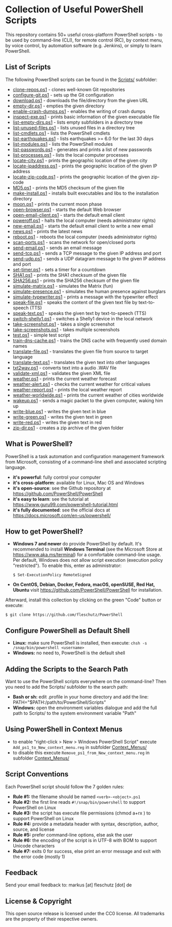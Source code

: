 Collection of Useful PowerShell Scripts
=======================================

This repository contains 50+ useful cross-platform PowerShell scripts - to be used by command-line (CLI), for remote control (RC), by context menu, by voice control, by automation software (e.g. Jenkins), or simply to learn PowerShell.

List of Scripts
---------------
The following PowerShell scripts can be found in the [Scripts/](Scripts/) subfolder:

* [clone-repos.ps1](Scripts/clone-repos.ps1) - clones well-known Git repositories
* [configure-git.ps1](Scripts/configure-git.ps1) - sets up the Git configuration
* [download.ps1](Scripts/download.ps1) - downloads the file/directory from the given URL
* [empty-dir.ps1](Scripts/empty-dir.ps1) - empties the given directory
* [enable-crash-dumps.ps1](Scripts/enable-crash-dumps.ps1) - enables the writing of crash dumps
* [inspect-exe.ps1](Scripts/inspect-exe.ps1) - prints basic information of the given executable file
* [list-empty-dirs.ps1](Scripts/list-empty-dirs.ps1) - lists empty subfolders in a directory tree
* [list-unused-files.ps1](Scripts/list-unused-files.ps1) - lists unused files in a directory tree
* [list-cmdlets.ps1](Scripts/list-cmdlets.ps1) - lists the PowerShell cmdlets
* [list-earthquakes.ps1](Scripts/list-earthquakes.ps1) - lists earthquakes >= 6.0 for the last 30 days
* [list-modules.ps1](Scripts/list-modules.ps1) - lists the PowerShell modules
* [list-passwords.ps1](Scripts/list-passwords.ps1) - generates and prints a list of new passwords
* [list-processes.ps1](Scripts/list-processes.ps1) - lists the local computer processes
* [locate-city.ps1](Scripts/locate-city.ps1) - prints the geographic location of the given city
* [locate-ipaddress.ps1](Scripts/locate-ipaddress.ps1) - prints the geographic location of the given IP address
* [locate-zip-code.ps1](Scripts/locate-zip-code.ps1) - prints the geographic location of the given zip-code
* [MD5.ps1](Scripts/MD5.ps1) - prints the MD5 checksum of the given file
* [make-install.ps1](Scripts/make-install.ps1) - installs built executables and libs to the installation directory
* [moon.ps1](Scripts/moon.ps1) - prints the current moon phase
* [open-browser.ps1](Scripts/open-browser.ps1) - starts the default Web browser
* [open-email-client.ps1](Scripts/open-browser.ps1) - starts the default email client
* [poweroff.ps1](Scripts/poweroff.ps1) - halts the local computer (needs administrator rights)
* [new-email.ps1](Scripts/new-email.ps1) - starts the default email client to write a new email
* [news.ps1](Scripts/news.ps1) - prints the latest news
* [reboot.ps1](Scripts/reboot.ps1) - reboots the local computer (needs administrator rights)
* [scan-ports.ps1](Scripts/scan-ports.ps1) - scans the network for open/closed ports
* [send-email.ps1](Scripts/send-email.ps1) - sends an email message
* [send-tcp.ps1](Scripts/send-udp.ps1) - sends a TCP message to the given IP address and port
* [send-udp.ps1](Scripts/send-udp.ps1) - sends a UDP datagram message to the given IP address and port
* [set-timer.ps1](Scripts/set-timer.ps1) - sets a timer for a countdown
* [SHA1.ps1](Scripts/SHA1.ps1) - prints the SHA1 checksum of the given file
* [SHA256.ps1](Scripts/SHA256.ps1) - prints the SHA256 checksum of the given file
* [simulate-matrix.ps1](Scripts/simulate-matrix.ps1) - simulates the Matrix (fun)
* [simulate-presence.ps1](Scripts/simulate-presence.ps1) - simulates the human presence against burglars
* [simulate-typewriter.ps1](Scripts/simulate-typewriter.ps1) - prints a message with the typewriter effect
* [speak-file.ps1](Scripts/speak-file.ps1) - speaks the content of the given text file by text-to-speech (TTS)
* [speak-text.ps1](Scripts/speak-text.ps1) - speaks the given text by text-to-speech (TTS)
* [switch-shelly1.ps1](Scripts/switch-shelly1.ps1) - switches a Shelly1 device in the local network
* [take-screenshot.ps1](Scripts/take-screenshot.ps1) - takes a single screenshot
* [take-screenshots.ps1](Scripts/take-screenshots.ps1) - takes multiple screenshots
* [test.ps1](Scripts/test.ps1) - simple test script
* [train-dns-cache.ps1](Scripts/train-dns-cache.ps1) - trains the DNS cache with frequently used domain names
* [translate-file.ps1](Scripts/translate-file.ps1) - translates the given file from source to target language
* [translate-text.ps1](Scripts/translate-text.ps1) - translates the given text into other languages
* [txt2wav.ps1](Scripts/txt2wav.ps1) - converts text into a audio .WAV file
* [validate-xml.ps1](Scripts/validate-xml.ps1) - validates the given XML file
* [weather.ps1](Scripts/weather.ps1) - prints the current weather forecast
* [weather-alert.ps1](Scripts/weather-alert.ps1) - checks the current weather for critical values
* [weather-report.ps1](Scripts/weather-report.ps1) - prints the local weather report
* [weather-worldwide.ps1](Scripts/weather-worldwide.ps1) - prints the current weather of cities worldwide
* [wakeup.ps1](Scripts/wakeup.ps1) - sends a magic packet to the given computer, waking him up
* [write-blue.ps1](Scripts/write-blue.ps1) - writes the given text in blue
* [write-green.ps1](Scripts/write-green.ps1) - writes the given text in green
* [write-red.ps1](Scripts/write-red.ps1) - writes the given text in red
* [zip-dir.ps1](Scripts/zip-dir.ps1) - creates a zip archive of the given folder


What is PowerShell?
-------------------
PowerShell is a task automation and configuration management framework from Microsoft, consisting of a command-line shell and associated scripting language. 

* **it's powerful**: fully control your computer
* **it's cross-platform**: available for Linux, Mac OS and Windows
* **it's open-source**: see the Github repository at https://github.com/PowerShell/PowerShell 
* **it's easy to learn**: see the tutorial at https://www.guru99.com/powershell-tutorial.html
* **it's fully documented**: see the official docs at https://docs.microsoft.com/en-us/powershell/

How to get PowerShell?
----------------------
* **Windows 7 and newer** do provide PowerShell by default. It's recommended to install **Windows Terminal** (see the Microsoft Store at https://www.aka.ms/terminal) for a comfortable command-line usage. Per default, Windows does not allow script execution (execution policy "restricted"). To enable this, enter as administrator:
   ```
   $ Set-ExecutionPolicy RemoteSigned
   ```
* **On CentOS, Debian, Docker, Fedora, macOS, openSUSE, Red Hat, Ubuntu** visit https://github.com/PowerShell/PowerShell for installation.

Afterward, install this collection by clicking on the green "Code" button or execute:
```
$ git clone https://github.com/fleschutz/PowerShell
```

Configure PowerShell as Default Shell
-------------------------------------
* **Linux:** make sure PowerShell is installed, then execute: `chsh -s /snap/bin/powershell <username>`
* **Windows:** no need to, PowerShell is the default shell


Adding the Scripts to the Search Path
-------------------------------------
Want to use the PowerShell scripts everywhere on the command-line? Then you need to add the Scripts/ subfolder to the search path:

* **Bash or sh:** edit .profile in your home directory and add the line: PATH="$PATH:/path/to/PowerShell/Scripts"
* **Windows:** open the environment variables dialogue and add the full path to Scripts/ to the system environment variable "Path"


Using PowerShell in Context Menus
----------------------------------
* to enable "right-click > New > Windows PowerShell Script" execute `Add_ps1_to_New_context_menu.reg` in subfolder [Context_Menus/](Context_Menus)
* to disable this execute `Remove_ps1_from_New_context_menu.reg` in subfolder [Context_Menus/](Context_Menus)

Script Conventions
------------------
Each PowerShell script should follow the 7 golden rules:

* **Rule #1:** the filename should be named `<verb>-<object>.ps1`
* **Rule #2:** the first line reads `#!/snap/bin/powershell` to support PowerShell on Linux
* **Rule #3:** the script has execute file permissions (chmod a+rx <file>) to support PowerShell on Linux
* **Rule #4:** provide a metadata header with syntax, description, author, source, and license
* **Rule #5:** prefer command-line options, else ask the user
* **Rule #6:** the encoding of the script is in UTF-8 with BOM to support Unicode characters
* **Rule #7:** exits 0 for success, else print an error message and exit with the error code (mostly 1)

Feedback
--------
Send your email feedback to: markus [at] fleschutz [dot] de

License & Copyright
-------------------
This open source release is licensed under the CC0 license. All trademarks are the property of their respective owners.
